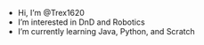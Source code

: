 -  Hi, I’m @Trex1620
-  I’m interested in DnD and Robotics
-  I’m currently learning Java, Python, and Scratch

<!---
Trex1620/Trex1620 is a ✨ special ✨ repository because its `README.md` (this file) appears on your GitHub profile.
You can click the Preview link to take a look at your changes.
--->
